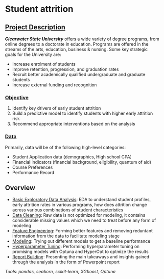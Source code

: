 # Student attrition

## [Project Description](https://github.com/Jobin-Nelson/Student_attrition/blob/master/input/Capstone%20Project.pdf)
***Clearwater State University*** offers a wide variety of degree programs, from online degrees to a doctorate in education. Programs are offered in the streams of the arts, education, business & nursing.
Some key strategic goals for the University are:
- Increase enrolment of students
- Improve retention, progression, and graduation rates
- Recruit better academically qualified undergraduate and graduate students
- Increase external funding and recognition

### [Objective](https://github.com/Jobin-Nelson/Student_attrition/blob/master/input/Capstone%20Project.pdf)
1. Identify key drivers of early student attrition
2. Build a predictive model to identify students with higher early attrition risk
3. Recommend appropriate interventions based on the analysis

### [Data](https://github.com/Jobin-Nelson/Student_attrition/blob/master/input/Student%20Applications%20%26%20Performance.xlsx)
Primarily, data will be of the following high-level categories:
- Student Application data (demographics, High school GPA)
- Financial indicators (financial background, eligibility, quantum of aid)
- Course Preferences
- Performance Record

## Overview
- [Basic Exploratory Data Analysis](https://github.com/Jobin-Nelson/Student_attrition/blob/master/src/Student_attrition.ipynb): EDA to understand student profiles, early attrition rates in various programs, how does attrition change across various combinations of student characteristics
- [Data Cleaning](https://github.com/Jobin-Nelson/Student_attrition/tree/master/src/cleaned_data): Raw data is not optimized for modeling, it contains considerable missing values which we need to treat before any form of modeling
- [Feature Engineering](https://github.com/Jobin-Nelson/Student_attrition/blob/master/src/Student_attrition.ipynb): Forming better features and removing reduntant information from the data to facilitate modeling stage
- [Modeling](https://github.com/Jobin-Nelson/Student_attrition/blob/master/src/Student_attrition.ipynb): Trying out different models to get a baseline performance
- [Hyperparameter Tuning](https://github.com/Jobin-Nelson/Student_attrition/tree/master/src/tuning): Performing hyperparameter tuning on promising models with Optuna and HyperOpt to optmize the results
- [Report Building](https://github.com/Jobin-Nelson/Student_attrition/blob/master/report/Attrition_report.pptx): Presenting the main takeaways and insights gained through the analysis in the form of Powerpoint report

*Tools: pandas, seaborn, scikit-learn, XGboost, Optuna*

